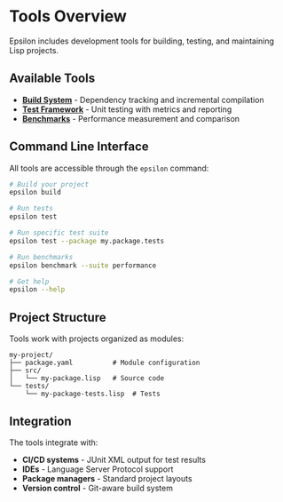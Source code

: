 # Tools Overview

Epsilon includes development tools for building, testing, and maintaining Lisp projects.

## Available Tools

- **[Build System](build.md)** - Dependency tracking and incremental compilation
- **[Test Framework](testing.md)** - Unit testing with metrics and reporting
- **[Benchmarks](benchmarks.md)** - Performance measurement and comparison

## Command Line Interface

All tools are accessible through the `epsilon` command:

```bash
# Build your project
epsilon build

# Run tests
epsilon test

# Run specific test suite
epsilon test --package my.package.tests

# Run benchmarks
epsilon benchmark --suite performance

# Get help
epsilon --help
```

## Project Structure

Tools work with projects organized as modules:

```
my-project/
├── package.yaml          # Module configuration
├── src/
│   └── my-package.lisp   # Source code
└── tests/
    └── my-package-tests.lisp  # Tests
```

## Integration

The tools integrate with:

- **CI/CD systems** - JUnit XML output for test results
- **IDEs** - Language Server Protocol support
- **Package managers** - Standard project layouts
- **Version control** - Git-aware build system